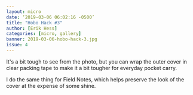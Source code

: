 ```yaml
---
layout: micro
date: ‘2019-03-06 06:02:16 -0500’
title: "Hobo Hack #3"
author: [Erik Hess]
categories: [micro, gallery]
banner: 2019-03-06-hobo-hack-3.jpg
issue: 4
---
```


It's a bit tough to see from the photo, but you can wrap the outer cover in clear packing tape to make it a bit tougher for everyday pocket carry. 

I do the same thing for Field Notes, which helps preserve the look of the cover at the expense of some shine. 
